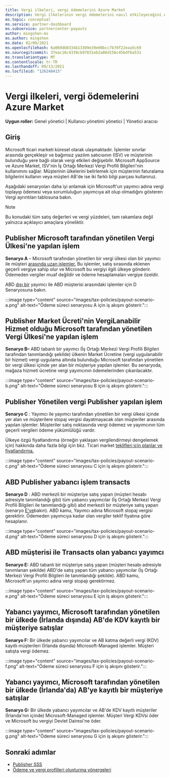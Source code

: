 ```yaml
---
title: Vergi ilkeleri, vergi ödemelerini Azure Market
description: Vergi ilkelerinin vergi ödemelerini nasıl etkileyeceğini Azure Market.
ms.topic: conceptual
ms.service: partner-dashboard
ms.subservice: partnercenter-payouts
author: mingshen-ms
ms.author: mingshen
ms.date: 02/09/2021
ms.openlocfilehash: 6a069db0334b13309e39e08bcc7b70f22eaa5c69
ms.sourcegitcommit: 37eac16c4339cb97831eb2a86d156c45bdf6a531
ms.translationtype: MT
ms.contentlocale: tr-TR
ms.lasthandoff: 09/13/2021
ms.locfileid: "126248415"
---
```

# <a name="how-tax-policies-affect-payout-for-azure-marketplace"></a>Vergi ilkeleri, vergi ödemelerini Azure Market

**Uygun roller:** Genel yönetici | Kullanıcı yönetimi yönetici | Yönetici aracısı

## <a name="introduction"></a>Giriş

Microsoft ticari marketi küresel olarak ulaşmaktadır. İşlemler sınırlar arasında gerçekleşir ve bağımsız yazılım satıcısının (ISV) ve müşterinin bulunduğu yere bağlı olarak vergi etkileri değişebilir. Microsoft AppSource ve Azure Market, ISV'nin İş Ortağı Merkezi Vergi Profili Bilgileri'nin kullanımını sağlar. Müşterinin ülkelerini belirlemek için müşterinin faturalama bilgilerini kullanın veya müşteri AB'de ise iki farklı bilgi parçası kullanıruz.

Aşağıdaki senaryoları daha iyi anlamak için [](tax-details-marketplace.md) Microsoft'un yayımcı adına vergi toplayıp ödemesi veya sorumluluğun yayımcıya ait olup olmadığını gösteren Vergi ayrıntıları tablosuna bakın.

> [!NOTE]
> Bu konudaki tüm satış değerleri ve vergi yüzdeleri, tam rakamlara değil yalnızca açıklayıcı amaçlara yöneliktir.

## <a name="publisher-transacts-in-microsoft-managed-tax-country"></a>Publisher Microsoft tarafından yönetilen Vergi Ülkesi'ne yapılan işlem

**Senaryo A** – Microsoft tarafından yönetilen bir vergi ülkesi olan bir yayımcı ile müşteri [arasında uzan işlemler.](tax-details-marketplace.md#microsoft-managed-countries) Bu işlemler, satış sırasında eklenen geçerli vergiye sahip olur ve Microsoft bu vergiyi ilgili ülkeye gönderir. Ödemeden vergiler muaf değildir ve ödeme hesaplamaları vergiye özeldir.

ABD [dışı bir](#foreign-publisher-transacts-with-us-customer) yayımcı ile ABD müşterisi arasındaki işlemler için D Senaryosuna bakın.

:::image type="content" source="images/tax-policies/payout-scenario-a.png" alt-text="Ödeme süreci senaryosu A için iş akışını gösterir.":::

## <a name="publisher-transacts-in-microsoft-managed-tax-country-where-marketplace-fee-is-taxable-service"></a>Publisher Market Ücreti'nin VergiLanabilir Hizmet olduğu Microsoft tarafından yönetilen Vergi Ülkesi'ne yapılan işlem

**Senaryo B–** ABD tabanlı bir yayımcı (İş Ortağı Merkezi Vergi Profili Bilgileri tarafından tanımlandığı şekilde) ülkenin Market Ücretine (vergi uygulanabilir bir hizmet) vergi uygulama altında bulunduğu Microsoft tarafından yönetilen bir vergi ülkesi içinde yer alan bir müşteriye yapılan işlemler. Bu senaryoda, mağaza hizmeti ücretine vergi yayımcının ödemelerinden çıkarılacaktır.

:::image type="content" source="images/tax-policies/payout-scenario-b.png" alt-text="Ödeme süreci senaryosu B için iş akışını gösterir.":::

## <a name="publisher-transacts-in-publisher-managed-tax-country"></a>Publisher Yönetilen vergi Publisher yapılan işlem

**Senaryo C** : Yayımcı ile yayımcı tarafından yönetilen bir vergi ülkesi içinde yer alan ve müşterilere stopaj vergisi dayatmayacak olan müşteriler arasında yapılan işlemler. Müşteriler satış noktasında vergi ödemez ve yayımcının tüm geçerli vergileri ödeme yükümlülüğü vardır.

Ülkeye özgü fiyatlandırma (örneğin yaklaşan vergilendirmeyi dengelemek için) hakkında daha fazla bilgi için bkz. Ticari market [teklifleri için planlar ve fiyatlandırma.](/azure/marketplace/plans-pricing#custom-prices)

:::image type="content" source="images/tax-policies/payout-scenario-c.png" alt-text="Ödeme süreci senaryosu C için iş akışını gösterir.":::

## <a name="foreign-publisher-transacts-with-us-customer"></a>ABD Publisher yabancı işlem transacts

**Senaryo D** : ABD merkezli bir müşteriye satış yapan (müşteri hesabı adresiyle tanımlandığı gibi) tüm yabancı yayımcılar (İş Ortağı Merkezi Vergi Profili Bilgileri ile tanımlandığı gibi) abd merkezli bir müşteriye satış yapan (senaryo [E'ye](#foreign-publisher-with-a-treaty-transacts-with-us-customer)bakın). ABD kamu, Yayımcı adına Microsoft stopaj vergisi gerektirir. Ödemeden yayımcıya kadar olan vergiler teklif fiyatına göre hesaplanır.

:::image type="content" source="images/tax-policies/payout-scenario-d.png" alt-text="Ödeme süreci senaryosu D için iş akışını gösterir.":::

## <a name="foreign-publisher-with-a-treaty-transacts-with-us-customer"></a>ABD müşterisi ile Transacts olan yabancı yayımcı

**Senaryo E:** ABD tabanlı bir müşteriye satış yapan (müşteri hesabı adresiyle tanımlanan şekilde) ABD'de satış yapan tüm yabancı yayımcılar (İş Ortağı Merkezi Vergi Profili Bilgileri ile tanımlandığı şekilde). ABD kamu, Microsoft'un yayımcı adına vergi stopajı gerektirmez.

:::image type="content" source="images/tax-policies/payout-scenario-e.png" alt-text="Ödeme süreci senaryosu E için iş akışını gösterir.":::

## <a name="foreign-publisher-sells-to-an-eu-vat-registered-customer-in-a-microsoft-managed-country-outside-ireland"></a>Yabancı yayımcı, Microsoft tarafından yönetilen bir ülkede (İrlanda dışında) AB'de KDV kayıtlı bir müşteriye satışlar

**Senaryo F:** Bir ülkede yabancı yayımcılar ve AB katma değerli vergi (KDV) kayıtlı müşterileri (İrlanda dışında) Microsoft-Managed işlemler. Müşteri satışta vergi ödemez.

:::image type="content" source="images/tax-policies/payout-scenario-f.png" alt-text="Ödeme süreci senaryosu F için iş akışını gösterir.":::

## <a name="foreign-publisher-sells-to-an-eu-vat-registered-customer-in-a-microsoft-managed-country-in-ireland"></a>Yabancı yayımcı, Microsoft tarafından yönetilen bir ülkede (İrlanda'da) AB'ye kayıtlı bir müşteriye satışlar

**Senaryo G:** Bir ülkede yabancı yayımcılar ve AB'de KDV kayıtlı müşteriler (İrlanda'nın içinde) Microsoft-Managed işlemler. Müşteri Vergi KDVsi öder ve Microsoft bu vergiyi Devlet Dairesi'ne öder.

:::image type="content" source="images/tax-policies/payout-scenario-g.png" alt-text="Ödeme süreci senaryosu G için iş akışını gösterir.":::

## <a name="next-steps"></a>Sonraki adımlar

- [Publisher SSS](/azure/marketplace/marketplace-faq-publisher-guide)
- [Ödeme ve vergi profilleri oluşturma yönergeleri](./set-up-your-payout-account.md?context=%2fazure%2fmarketplace%2fcontext%2fcontext#create-a-payment-profile)